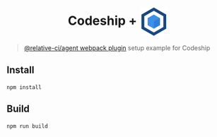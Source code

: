 <h1 align="center">
  Codeship
  +
  <a href="https://relative-ci.com">
    <img alt="RelativeCI" src="https://raw.githubusercontent.com/relative-ci/agent/master/assets/relative-ci--logo.svg?sanitize=true" width="64" valign="middle" />
  </a>
</h1>

> [@relative-ci/agent webpack plugin](https://github.com/relative-ci/agent) setup example for Codeship

## Install

```shell
npm install
```

## Build

```shell
npm run build
```
